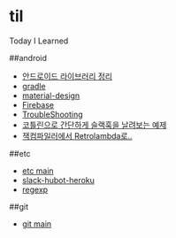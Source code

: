 # til
Today I Learned

##android
- [안드로이드 라이브러리 정리](./android/android-library.md) 
- [gradle](./android/gradle.md)
- [material-design](./android/material-design.md)
- [Firebase](./android/firebase.md)
- [TroubleShooting](./android/trouble-shooting.md)
- [코틀린으로 간단하게 슬랙훅을 날려보는 예제](./android/kotlin-slackhook-example.md)
- [잭컴파일러에서 Retrolambda로..](./android/change-jacknjill-to-retrolambda.md)
 
##etc
- [etc main](./etc)
- [slack-hubot-heroku](./etc/slack-hubot-heroku.md)
- [regexp](./etc/regexp.md)

##git
- [git main](./git) 